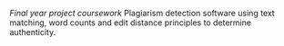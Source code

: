 *Final year project coursework* Plagiarism detection software using text matching, word counts and edit distance principles to determine authenticity.

